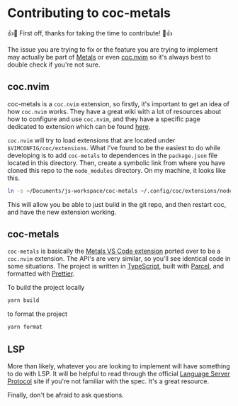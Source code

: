 # Contributing to coc-metals

👍🎉 First off, thanks for taking the time to contribute! 🎉👍

The issue you are trying to fix or the feature you are trying to implement may actually be part of
[Metals](https://github.com/scalameta/metals) or even [coc.nvim](https://github.com/neoclide/coc.nvim)
so it's always best to double check if you're not sure.

## coc.nvim

coc-metals is a `coc.nvim` extension, so firstly, it's important to get an idea of how `coc.nvim` works.
They have a great wiki with a lot of resources about how to configure and use `coc.nvim`, and they have a
specific page dedicated to extension which can be found [here](https://github.com/neoclide/coc.nvim/wiki/Using-coc-extensions).

`coc.nvim` will try to load extensions that are located under `$VIMCONFIG/coc/extensions`. What I've found to be
the easiest to do while developing is to add `coc-metals` to dependences in the `package.json` file located
in this directory. Then, create a symbolic link from where you have cloned this repo to the `node_modules` directory.
On my machine, it looks like this.

```sh
ln -s ~/Documents/js-workspace/coc-metals ~/.config/coc/extensions/node_modules/coc-metals
```

This will allow you be able to just build in the git repo, and then restart coc, and have the new extension working.

## coc-metals

`coc-metals` is basically the [Metals VS Code extension](https://marketplace.visualstudio.com/items?itemName=scalameta.metals)
ported over to be a `coc.nvim` extension. The API's are very similar, so you'll see identical code in some situations.
The project is written in [TypeScript](https://www.typescriptlang.org/), built with [Parcel](https://parceljs.org/), and
formatted with [Prettier](https://prettier.io/).

To build the project locally

```sh
yarn build
```

to format the project

```sh
yarn format
```
## LSP

More than likely, whatever you are looking to implement will have something to do with LSP. It will be helpful
to read through the official [Language Server Protocol](https://microsoft.github.io/language-server-protocol/) site
if you're not familiar with the spec. It's a great resource.

Finally, don't be afraid to ask questions.
